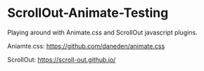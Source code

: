 # ScrollOut-Animate-Testing

Playing around with Animate.css and ScrollOut javascript plugins.

Aniamte.css: https://github.com/daneden/animate.css

ScrollOut: https://scroll-out.github.io/
